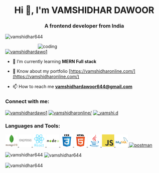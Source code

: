 <h1 align="center">Hi 👋, I'm VAMSHIDHAR DAWOOR</h1>
<h3 align="center">A frontend developer from India</h3>

<p align="left"> <img src="https://komarev.com/ghpvc/?username=vamshidhar644&label=Profile%20views&color=0e75b6&style=flat" alt="vamshidhar644" /> </p>

<img align="right" alt="coding" width="400" src="https://media.tenor.com/NOYF3f82b_gAAAAC/programmer.gif">

<p align="left"> <a href="https://twitter.com/vamshidhardawo1" target="blank"><img src="https://img.shields.io/twitter/follow/vamshidhardawo1?logo=twitter&style=for-the-badge" alt="vamshidhardawo1" /></a> </p>

- 🌱 I’m currently learning **MERN Full stack**

- 📄 Know about my portfolio [https://vamshidharonline.com/](https://vamshidharonline.com/)

- 📫 How to reach me **vamshidhardawoor644@gmail.com**

<h3 align="left">Connect with me:</h3>
<p align="left">
<a href="https://twitter.com/vamshidhardawo1" target="_blank"><img align="center" src="https://raw.githubusercontent.com/rahuldkjain/github-profile-readme-generator/master/src/images/icons/Social/twitter.svg" alt="vamshidhardawo1" height="30" width="40" /></a>
<a href="https://linkedin.com/in/vamshidharonline/" target="_blank"><img align="center" src="https://raw.githubusercontent.com/rahuldkjain/github-profile-readme-generator/master/src/images/icons/Social/linked-in-alt.svg" alt="vamshidharonline/" height="30" width="40" /></a>
<a href="https://instagram.com/_vamshi.d" target="_blank"><img align="center" src="https://raw.githubusercontent.com/rahuldkjain/github-profile-readme-generator/master/src/images/icons/Social/instagram.svg" alt="_vamshi.d" height="30" width="40" /></a>
</p>

<h3 align="left">Languages and Tools:</h3>
<p align="left"> 
	<a href="https://www.mongodb.com/" target="_blank" rel="noreferrer"> <img src="https://raw.githubusercontent.com/devicons/devicon/master/icons/mongodb/mongodb-original-wordmark.svg" alt="mongodb" width="40" height="40"/> </a> 
	<a href="https://expressjs.com" target="_blank" rel="noreferrer"> <img src="https://raw.githubusercontent.com/devicons/devicon/master/icons/express/express-original-wordmark.svg" alt="express" width="40" height="40"/> </a>
	<a href="https://reactjs.org/" target="_blank" rel="noreferrer"> <img src="https://raw.githubusercontent.com/devicons/devicon/master/icons/react/react-original-wordmark.svg" alt="react" width="40" height="40"/> </a>  
	<a href="https://nodejs.org" target="_blank" rel="noreferrer"> <img src="https://raw.githubusercontent.com/devicons/devicon/master/icons/nodejs/nodejs-original-wordmark.svg" alt="nodejs" width="40" height="40"/> </a> 
	<a href="https://www.w3schools.com/css/" target="_blank" rel="noreferrer"> <img src="https://raw.githubusercontent.com/devicons/devicon/master/icons/css3/css3-original-wordmark.svg" alt="css3" width="40" height="40"/> </a> 
	<a href="https://www.w3.org/html/" target="_blank" rel="noreferrer"> <img src="https://raw.githubusercontent.com/devicons/devicon/master/icons/html5/html5-original-wordmark.svg" alt="html5" width="40" height="40"/> </a> 
	<a href="https://www.java.com" target="_blank" rel="noreferrer"> <img src="https://raw.githubusercontent.com/devicons/devicon/master/icons/java/java-original.svg" alt="java" width="40" height="40"/> </a> 
	<a href="https://developer.mozilla.org/en-US/docs/Web/JavaScript" target="_blank" rel="noreferrer"> <img src="https://raw.githubusercontent.com/devicons/devicon/master/icons/javascript/javascript-original.svg" alt="javascript" width="40" height="40"/> </a> 
	<a href="https://www.mysql.com/" target="_blank" rel="noreferrer"> <img src="https://raw.githubusercontent.com/devicons/devicon/master/icons/mysql/mysql-original-wordmark.svg" alt="mysql" width="40" height="40"/> </a>
	<a href="https://postman.com" target="_blank" rel="noreferrer"> <img src="https://www.vectorlogo.zone/logos/getpostman/getpostman-icon.svg" alt="postman" width="40" height="40"/> </a> 
</p>

<p><img align="left" src="https://github-readme-stats.vercel.app/api/top-langs?username=vamshidhar644&show_icons=true&locale=en&layout=compact" alt="vamshidhar644" /></p>

<p>&nbsp;<img align="center" src="https://github-readme-stats.vercel.app/api?username=vamshidhar644&show_icons=true&locale=en" alt="vamshidhar644" /></p>

<p><img align="center" src="https://github-readme-streak-stats.herokuapp.com/?user=vamshidhar644&" alt="vamshidhar644" /></p>

